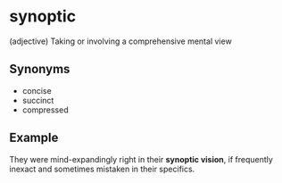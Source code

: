 # synoptic

(adjective) Taking or involving a comprehensive mental view

## Synonyms

+ concise
+ succinct
+ compressed

## Example

They were mind-expandingly right in their **synoptic vision**, if frequently inexact and sometimes mistaken in their specifics.

